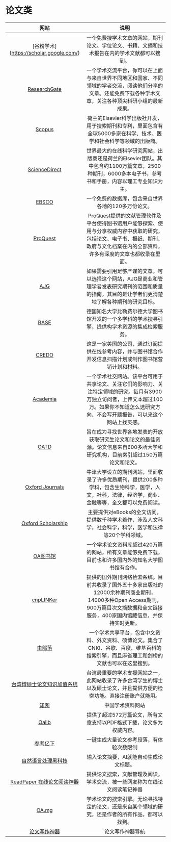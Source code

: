 # 论文类

|网站|说明|
|:---:|:---:|
|[谷粉学术] (https://scholar.google.com/)|一个免费搜学术文章的网站，期刊论文、学位论文、书籍、文摘和技术报告在内的学术文献都可以搜到。|
|[ResearchGate](https://www.researchgate.net/)|一个学术交流平台，你可以在上面与来自世界不同地区和国家、不同领域的学者交流，阅读他们分享的文章。还能免费下载各种学术文章，关注各种顶尖科研小组的最新成果。|
|[Scopus](https://www.scopus.com/)|荷兰的Elsevier科学出版社开发，用于搜索期刊和专利，里面包含有全球5000多家在科学、技术、医学和社会科学等领域的出版商。|
|[ScienceDirect](https://www.sciencedirect.com/)|世界最大的在线科学研究网站，出版商还是荷兰的Elsevier团队。其中包含约1100万篇文章，2500种期刊，6000多本电子书，参考书和手册，内容以理工专业知识为主。|
|[EBSCO](https://www.ebsco.com/products/research-databases/ebsco-open-dissertations)|一个免费的数据库，包含来自世界各地的120多万份论文。|
|[ProQuest](https://www.proquest.com/)|ProQuest提供的文献管理软件及平台使得图书馆用户能够探索、使用与分享权威内容中获取的研究，包括论文、电子书、报纸、期刊、政府与文化档案在内的全部资料，许多有深度的文章也都收录在里面。|
|[AJG](https://charteredabs.org/academic-journal-guide-2018/)|如果需要引用足够严谨的文章，可以选择这个网站，AJG是商业和管理学者发表研究期刊的范围和质量的指南，其目的是让学者们更清楚地了解各种期刊的研究目标。|
|[BASE](http://www.base-search.net/)|德国知名大学比勒费尔德大学图书馆开发的一个多学科的学术搜寻引擎，提供构学术资源的集成检索服务。|
|[CREDO](https://search.credoreference.com/)|这是一家美国的公司，通过订阅提供在线参考内容，并与图书馆合作开发信息扫描计划或制作图书馆营销计划和材料。|
|[Academia](https://www.academia.edu/)|一个学术社交网站。该平台可用于共享论文、关注它们的影响力、关注特定领域的研究。每月有3900万独立访问者，上传文本超过100万。如果你不知道怎么选研究方向、不会写开题报告，可以来这个网站上找灵感。|
|[OATD](https://oatd.org/)|旨在成为寻找世界各地发表的开放获取研究生论文和论文的最佳资源。论文信息来自600多所大学和研究机构，目前索引超过150万篇论文和论文。|
|[Oxford Journals](https://academic.oup.com/journals)|牛津大学设立的期刊网站，里面收录了许多优质期刊，提供200多种学科，包含生物科学，医学，人文，社科，法律，经济学，商业、金融等等，全文都可以免费阅读。|
|[Oxford Scholarship](https://www.oxfordscholarship.com/page/about-oso/about)|主要提供对eBooks的全文访问，提供数千种学术着作，涉及人文科学，社会科学，科学，医学和法律等20个学科领域。|
|[OA图书馆](http://www.oalib.com/)|一个学术论文资料库超过420万篇的网站，所有文章能够免费下载，目前也和许多国内外的知名大学图书馆有合作。|
|[cnpLINKer](http://cnplinker.cnpeak.com/)|提供的国外期刊网络检索系统。目前共收录了国外五十多家出版社的12000余种期刊商业期刊，14000多种Open Access期刊，900万篇目次文摘数据和全文链接服务，400家国内馆藏信息，并保持实时更新。|
|[虫部落](http://www.chongbuluo.com/)|一个学术共享平台，包含中文资料、外文资料、硕博论文。集合了CNKI、谷歌、百度、维基百科的搜索引擎，而且麻省理工和剑桥的文献也可以在这里搜到。|
|[台湾博硕士论文知识加值系统](http://ndltd.ncl.edu.tw/)|台湾最重要的学术支援网站之一，此网站收录了许多台湾学生的博士以及硕士论文，并且提供方便的检索功能。直接注册账户就能用。|
|[知网](https://i.cnki.net/)|中国学术资料网站|
|[Oalib](https://www.oalib.com/)|提供了超过572万篇论文，所有文章支持以PDF格式下载，论文多为权威内容。|
|[参考亿下](https://ref.article.cool/)|一键生成大量论文参考段落，有体验次数限制|
|[自然语言处理黑科技](https://easydl.zzh.coderai.cn/demo-1)|输入论文摘要，AI就能自动生成论文标题。|
|[ReadPaper 在线论文阅读神器](https://readpaper.com/)|提供论文搜索，文献管理及阅读，学术交流，被一些网友称为在线论文阅读笔记神器|
|[OA.mg](https://oa.mg/)|学术论文的搜索引擎。无论寻找特定的论文，还是来自某个领域的研究，还是作者的所有作品，都可以找到。|
|[论文写作神器](https://www.xiaolvji.com/u/ljyandlwl)|论文写作神器导航|
